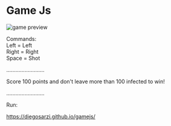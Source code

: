 <h1>Game Js</h1>
 <img src="https://i.ibb.co/Dg391Cx/Captura-de-Tela-2020-02-09-a-s-18-27-01.png" alt="game preview">
<p>Commands:</br>
Left = Left </br>
Right = Right </br>
Space = Shot</p>
<p>.........................<p>
<p>Score 100 points and don't leave more than 100 infected to win!</p>
<p>.........................<p>
<p>Run: </p>
<a href="https://diegosarzi.github.io/gamejs/">https://diegosarzi.github.io/gamejs/</a>
